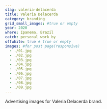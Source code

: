 ```yaml
---
slag: valeria-delacerda
title: Valeria Delacerda
category: branding
grid_small_images: #true or empty
year: 2020
where: Ipanema, Brazil
catch: personal work by
offwhite: true # true or empty
images: #for post page(responsive)
  - ./01.jpg
  - ./02.jpg
  - ./03.jpg
  - ./04.jpg
  - ./05.jpg
  - ./06.jpg
  - ./07.jpg
  - ./08.jpg
  - ./09.jpg
---
```


Advertising images for Valeria Delacerda brand.
